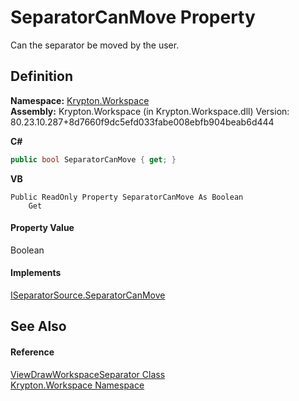 # SeparatorCanMove Property


Can the separator be moved by the user.



## Definition
**Namespace:** <a href="0dbf488f-9676-a1e5-a949-1b4bcea03d52.md">Krypton.Workspace</a>  
**Assembly:** Krypton.Workspace (in Krypton.Workspace.dll) Version: 80.23.10.287+8d7660f9dc5efd033fabe008ebfb904beab6d444

**C#**
``` C#
public bool SeparatorCanMove { get; }
```
**VB**
``` VB
Public ReadOnly Property SeparatorCanMove As Boolean
	Get
```



#### Property Value
Boolean

#### Implements
<a href="62463262-c937-94ed-4a38-d9a666f4bc6a.md">ISeparatorSource.SeparatorCanMove</a>  


## See Also


#### Reference
<a href="701b6acf-2d03-204d-ee15-b30a2fc27af8.md">ViewDrawWorkspaceSeparator Class</a>  
<a href="0dbf488f-9676-a1e5-a949-1b4bcea03d52.md">Krypton.Workspace Namespace</a>  
